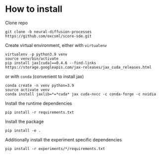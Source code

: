 # How to install

Clone repo
```
git clone -b neural-diffusion-processes https://github.com/oxcsml/score-sde.git
```

Create virtual environment, either with `virtualenv`
```
virtualenv -p python3.9 venv
source venv/bin/activate
pip install jax[cuda]==0.4.6 --find-links https://storage.googleapis.com/jax-releases/jax_cuda_releases.html

```

or with `conda` (convenient to install jax)
```
conda create -n venv python=3.9
source activate venv
conda install jaxlib=*=*cuda* jax cuda-nvcc -c conda-forge -c nvidia
```

Install the runtime dependencies
```
pip install -r requirements.txt
```

Install the package
```
pip install -e .
```

Additionally install the experiment specific dependencies
```
pip install -r experiments/*/requirements.txt
```